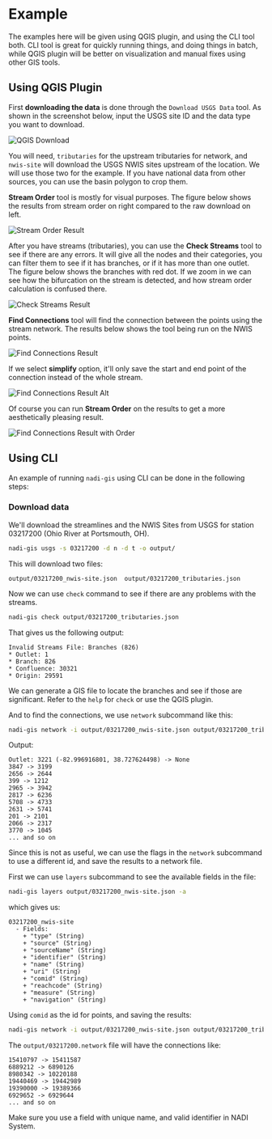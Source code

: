 # Example

The examples here will be given using QGIS plugin, and using the CLI tool both. CLI tool is great for quickly running things, and doing things in batch, while QGIS plugin will be better on visualization and manual fixes using other GIS tools.

## Using QGIS Plugin

First **downloading the data** is done through the `Download USGS Data` tool. As shown in the screenshot below, input the USGS site ID and the data type you want to download.

![QGIS Download](../images/qgis-download.png)

You will need, `tributaries` for the upstream tributaries for network, and `nwis-site` will download the USGS NWIS sites upstream of the location. We will use those two for the example. If you have national data from other sources, you can use the basin polygon to crop them.

**Stream Order** tool is mostly for visual purposes. The figure below shows the results from stream order on right compared to the raw download on left.

![Stream Order Result](../images/qgis-order.png)

After you have streams (tributaries), you can use the **Check Streams** tool to see if there are any errors. It will give all the nodes and their categories, you can filter them to see if it has branches, or if it has more than one outlet. The figure below shows the branches with red dot. If we zoom in we can see how the bifurcation on the stream is detected, and how stream order calculation is confused there.

![Check Streams Result](../images/qgis-branch.png)


**Find Connections** tool will find the connection between the points using the stream network. The results below shows the tool being run on the NWIS points.

![Find Connections Result](../images/qgis-network.png)

If we select **simplify** option, it'll only save the start and end point of the connection instead of the whole stream.

![Find Connections Result Alt](../images/qgis-network2.png)

Of course you can run **Stream Order** on the results to get a more aesthetically pleasing result.

![Find Connections Result with Order](../images/qgis-network3.png)


## Using CLI
An example of running `nadi-gis` using CLI can be done in the following steps:

### Download data
We'll download the streamlines and the NWIS Sites from USGS for station 03217200 (Ohio River at Portsmouth, OH).

```bash
nadi-gis usgs -s 03217200 -d n -d t -o output/
```

This will download two files:

    output/03217200_nwis-site.json  output/03217200_tributaries.json
	
Now we can use `check` command to see if there are any problems with the streams.


```bash
nadi-gis check output/03217200_tributaries.json
```

That gives us the following output:

    Invalid Streams File: Branches (826)
    * Outlet: 1
    * Branch: 826
    * Confluence: 30321
    * Origin: 29591

We can generate a GIS file to locate the branches and see if those are significant. Refer to the `help` for `check` or use the QGIS plugin.

And to find the connections, we use `network` subcommand like this:

```bash
nadi-gis network -i output/03217200_nwis-site.json output/03217200_tributaries.json
```
Output: 

    Outlet: 3221 (-82.996916801, 38.727624498) -> None
    3847 -> 3199
    2656 -> 2644
    399 -> 1212
    2965 -> 3942
    2817 -> 6236
    5708 -> 4733
    2631 -> 5741
    201 -> 2101
    2066 -> 2317
    3770 -> 1045
	... and so on
	
Since this is not as useful, we can use the flags in the `network` subcommand to use a different id, and save the results to a network file.

First we can use `layers` subcommand to see the available fields in the file:

```bash
nadi-gis layers output/03217200_nwis-site.json -a
```

which gives us:

    03217200_nwis-site
      - Fields:
        + "type" (String)
        + "source" (String)
        + "sourceName" (String)
        + "identifier" (String)
        + "name" (String)
        + "uri" (String)
        + "comid" (String)
        + "reachcode" (String)
        + "measure" (String)
        + "navigation" (String)

Using `comid` as the id for points, and saving the results:

```bash
nadi-gis network -i output/03217200_nwis-site.json output/03217200_tributaries.json -p comid -o output/03217200.network
```

The `output/03217200.network` file will have the connections like:

    15410797 -> 15411587
    6889212 -> 6890126
    8980342 -> 10220188
    19440469 -> 19442989
    19390000 -> 19389366
    6929652 -> 6929644
	... and so on

Make sure you use a field with unique name, and valid identifier in NADI System.
